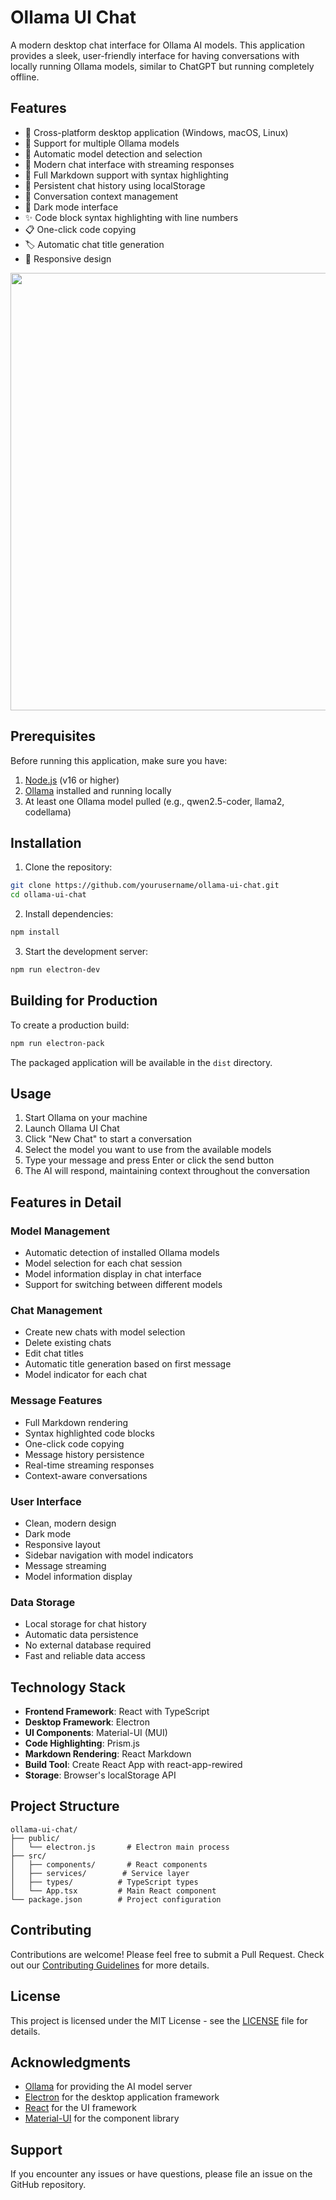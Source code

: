 # Ollama UI Chat

A modern desktop chat interface for Ollama AI models. This application provides a sleek, user-friendly interface for having conversations with locally running Ollama models, similar to ChatGPT but running completely offline.

## Features

- 🚀 Cross-platform desktop application (Windows, macOS, Linux)
- 🤖 Support for multiple Ollama models
- 🔄 Automatic model detection and selection
- 💬 Modern chat interface with streaming responses
- 📝 Full Markdown support with syntax highlighting
- 💾 Persistent chat history using localStorage
- 🔄 Conversation context management
- 🎨 Dark mode interface
- ✨ Code block syntax highlighting with line numbers
- 📋 One-click code copying
- 🏷️ Automatic chat title generation
- 📱 Responsive design

<img src="https://github.com/user-attachments/assets/938edc82-c2f9-49ed-9040-b772dcd80fd7" width="700">

## Prerequisites

Before running this application, make sure you have:

1. [Node.js](https://nodejs.org/) (v16 or higher)
2. [Ollama](https://ollama.ai/) installed and running locally
3. At least one Ollama model pulled (e.g., qwen2.5-coder, llama2, codellama)

## Installation

1. Clone the repository:
```bash
git clone https://github.com/yourusername/ollama-ui-chat.git
cd ollama-ui-chat
```

2. Install dependencies:
```bash
npm install
```

3. Start the development server:
```bash
npm run electron-dev
```

## Building for Production

To create a production build:

```bash
npm run electron-pack
```

The packaged application will be available in the `dist` directory.

## Usage

1. Start Ollama on your machine
2. Launch Ollama UI Chat
3. Click "New Chat" to start a conversation
4. Select the model you want to use from the available models
5. Type your message and press Enter or click the send button
6. The AI will respond, maintaining context throughout the conversation

## Features in Detail

### Model Management
- Automatic detection of installed Ollama models
- Model selection for each chat session
- Model information display in chat interface
- Support for switching between different models

### Chat Management
- Create new chats with model selection
- Delete existing chats
- Edit chat titles
- Automatic title generation based on first message
- Model indicator for each chat

### Message Features
- Full Markdown rendering
- Syntax highlighted code blocks
- One-click code copying
- Message history persistence
- Real-time streaming responses
- Context-aware conversations

### User Interface
- Clean, modern design
- Dark mode
- Responsive layout
- Sidebar navigation with model indicators
- Message streaming
- Model information display

### Data Storage
- Local storage for chat history
- Automatic data persistence
- No external database required
- Fast and reliable data access

## Technology Stack

- **Frontend Framework**: React with TypeScript
- **Desktop Framework**: Electron
- **UI Components**: Material-UI (MUI)
- **Code Highlighting**: Prism.js
- **Markdown Rendering**: React Markdown
- **Build Tool**: Create React App with react-app-rewired
- **Storage**: Browser's localStorage API

## Project Structure

```
ollama-ui-chat/
├── public/
│   └── electron.js       # Electron main process
├── src/
│   ├── components/       # React components
│   ├── services/        # Service layer
│   ├── types/          # TypeScript types
│   └── App.tsx         # Main React component
└── package.json        # Project configuration
```

## Contributing

Contributions are welcome! Please feel free to submit a Pull Request. Check out our [Contributing Guidelines](CONTRIBUTING.md) for more details.

## License

This project is licensed under the MIT License - see the [LICENSE](LICENSE) file for details.

## Acknowledgments

- [Ollama](https://ollama.ai/) for providing the AI model server
- [Electron](https://www.electronjs.org/) for the desktop application framework
- [React](https://reactjs.org/) for the UI framework
- [Material-UI](https://mui.com/) for the component library

## Support

If you encounter any issues or have questions, please file an issue on the GitHub repository.
